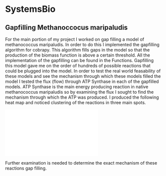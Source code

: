 # SystemsBio

## Gapfilling Methanoccocus maripaludis
For the main portion of my project I worked on gap filling a model of methanococcus maripaludis. In order to do this I implemented the gapfilling algorithm for cobrapy. This algorithm fills gaps in the model so that the production of the biomass function is above a certain threshold. All the implementation of the gapfilling can be found in the Functions. Gapfilling this model gave me on the order of hundreds of possible reactions that could be plugged into the model. In order to test the real world feasability of these models and see the mechanism through which these models filled the model I tested the flux (flow) through ATP Synthase in each of the gapfilled models. ATP Synthase is the main energy producing reaction in native methanococcus maripaludis so by examining the flux I sought to find the mechanism through which the ATP was produced. I produced the following heat map and noticed clustering of the reactions in three main spots. 

![Heat Map ATP](../HeatMapATPSynthase.pdf)

Further examination is needed to determine the exact mechanism of these reactions gap filling.
